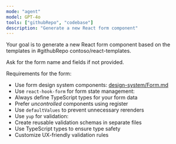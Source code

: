 ```yaml
---
mode: "agent"
model: GPT-4o
tools: ["githubRepo", "codebase"]
description: "Generate a new React form component"
---
```


Your goal is to generate a new React form component based on the templates in #githubRepo contoso/react-templates.

Ask for the form name and fields if not provided.

Requirements for the form:

- Use form design system components: [design-system/Form.md](../docs/design-system/Form.md)
- Use `react-hook-form` for form state management:
- Always define TypeScript types for your form data
- Prefer _uncontrolled_ components using register
- Use `defaultValues` to prevent unnecessary rerenders
- Use `yup` for validation:
- Create reusable validation schemas in separate files
- Use TypeScript types to ensure type safety
- Customize UX-friendly validation rules
